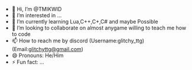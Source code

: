 - 👋 Hi, I’m @TMIKWID
- 👀 I’m interested in ...
- 🌱 I’m currently learning Lua,C++,C+,C# and maybe Possible
- 💞️ I’m looking to collaborate on almost anygame willing to teach me how to code
- 📫 How to reach me by discord (Username:glitchy_ttg)(Email:glitchyttg@gmail.com)
- 😄 Pronouns: He/Him
- ⚡ Fun fact: ...

<!---
TMIKWID/TMIKWID is a ✨ special ✨ repository because its `README.md` (this file) appears on your GitHub profile.
You can click the Preview link to take a look at your changes.
--->
